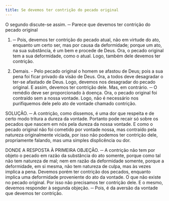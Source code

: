 ```yaml
---
title: Se devemos ter contrição do pecado original
---
```


O segundo discute-se assim. ─ Parece que devemos ter contrição do pecado original  

1. ─ Pois, devemos ter contrição do pecado atual, não em virtude do ato, enquanto um certo ser, mas por causa da deformidade; porque um ato, na sua substância, é um bem e procede de Deus. Ora, o pecado original tem a sua deformidade, como o atual. Logo, também dele devemos ter contrição.  

2. Demais. - Pelo pecado original o homem se afastou de Deus; pois a sua pena foi ficar privado da visão de Deus. Ora, a todos deve desagradar o ter-se afastado de Deus. Logo, devemos nos desagradar do pecado original. E assim, devemos ter contrição dele. Mas, em contrário. ─ O remédio deve ser proporcionado à doença. Ora, o pecado original foi contraído sem a nossa vontade. Logo, não é necessário nos purifiquemos dele pelo ato de vontade chamado contrição.  

SOLUÇÃO. ─ A contrição, como dissemos, é uma dor que respeita e de certo modo tritura a dureza da vontade. Portanto pode recair só sobre os pecados que nascem em nós pela dureza da nossa vontade. E como o pecado original não foi cometido por vontade nossa, mas contraído pela natureza originalmente viciada, por isso não podemos ter contrição dele, propriamente falando, mas uma simples displicência ou dor.  

DONDE A RESPOSTA À PRIMEIRA OBJEÇÃO. ─ A contrição não tem por objeto o pecado em razão da substância do ato somente, porque como tal não tem natureza de mal; nem em razão da deformidade somente, porque a deformidade, em si mesma, não tem natureza de culpa, mas às vezes implica a pena. Devemos porém ter contrição dos pecados, enquanto implica uma deformidade proveniente do ato da vontade. O que não existe no pecado original. Por isso não precisamos ter contrição dele.  E o mesmo, devemos responder à segunda objeção. ─ Pois, é da aversão da vontade que devemos ter contrição.